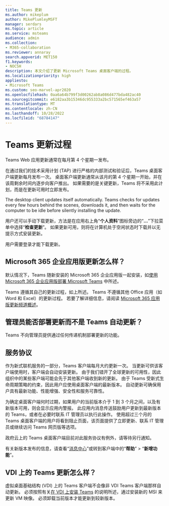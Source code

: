 ```yaml
---
title: Teams 更新
ms.author: mikeplum
author: MikePlumleyMSFT
manager: serdars
ms.topic: article
ms.service: msteams
audience: admin
ms.collection:
- M365-collaboration
ms.reviewer: annaray
search.appverid: MET150
f1.keywords:
- NOCSH
description: 本文介绍了更新 Microsoft Teams 桌面客户端的过程。
ms.localizationpriority: high
appliesto:
- Microsoft Teams
ms.custom: seo-marvel-apr2020
ms.openlocfilehash: 0aa6a64b799f3d00262ab8a086d477bda482ac40
ms.sourcegitcommit: e6182aa3b15346dc955333a2bc571565ef463a57
ms.translationtype: MT
ms.contentlocale: zh-CN
ms.lasthandoff: 10/28/2022
ms.locfileid: "68784147"
---
```

# <a name="teams-update-process"></a>Teams 更新过程

Teams Web 应用更新通常在每月第 4 个星期一发布。

在通过我们的技术采用计划 (TAP) 进行严格的内部测试和验证后，Teams 桌面客户端更新每月发布一次。 桌面客户端更新通常从该月的第 4 个星期一开始，并在该周剩余时间内逐步向客户推出。 如果需要的是关键更新，Teams 将不采用此计划，而是在更新可用时立即发布。

The desktop client updates itself automatically. Teams checks for updates every few hours behind the scenes, downloads it, and then waits for the computer to be idle before silently installing the update.

用户还可以手动下载更新，方法是在应用右上角“**个人资料**”图标旁边的“**...**”下拉菜单中选择“**检查更新**”。 如果更新可用，则将在计算机处于空闲状态时下载并以无提示方式安装更新。

用户需要登录才能下载更新。

## <a name="what-about-updates-to-microsoft-365-apps-for-enterprise"></a>Microsoft 365 企业应用版更新怎么样？

默认情况下，Teams 随新安装的 Microsoft 365 企业应用版一起安装，如[使用 Microsoft 365 企业应用版部署 Microsoft Teams](/DeployOffice/teams-install) 中所述。

Teams 遵循其自己的更新过程，如上所述。 Teams 不遵循其他 Office 应用（如 Word 和 Excel）的更新过程。 若要了解详细信息，请阅读 [Microsoft 365 应用版更新频道概述](/DeployOffice/overview-update-channels)。

## <a name="can-admins-deploy-updates-instead-of-teams-auto-updating"></a>管理员能否部署更新而不是 Teams 自动更新？

Teams 不向管理员提供通过任何传递机制部署更新的功能。

## <a name="servicing-agreement"></a>服务协议

作为新式联机服务的一部分，Teams 客户端每月大约更新一次。 当更新可供该客户端使用时，客户端会自动安装更新。 由于我们错开了全球更新的可用性，因此组织中的某些客户端可能会先于其他客户端收到新的更新。 由于 Teams 受新式生命周期策略的约束，因此用户应使用桌面客户端的最新版本。 自动更新可确保用户具有最新功能、性能增强、安全性和服务可靠性。

为确定桌面客户端何时过期，如果用户的当前版本介于 1 到 3 个月之间，以及有新版本可用，则会显示应用内警报。 此应用内消息传送鼓励用户更新到最新版本的 Teams，或者在必要时联系 IT 管理员以执行此操作。 使用超过三个月的 Teams 桌面客户端的用户将看到阻止页面，该页面提供了立即更新、联系 IT 管理员或继续访问 Teams 网页版等选项。

政府云上的 Teams 桌面客户端目前对此服务协议有例外，请等待另行通知。

有关新版本发布的信息，请查看“[消息中心](https://admin.microsoft.com/AdminPortal/Home#/MessageCenter)”或转到客户端中的“**帮助**” > “**新增功能**”。

## <a name="what-about-updates-to-teams-on-vdi"></a>VDI 上的 Teams 更新怎么样？

虚拟桌面基础结构 (VDI) 上的 Teams 客户端不会像非 VDI Teams 客户端那样自动更新。 必须按照有关[在 VDI 上安装 Teams](teams-for-vdi.md) 的说明所述，通过安装新的 MSI 来更新 VM 映像。 必须卸载当前版本才能更新到较新版本。
